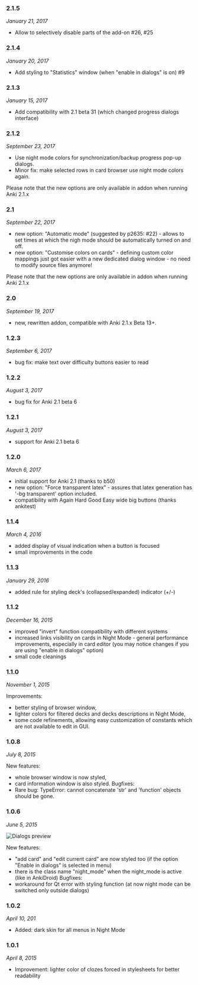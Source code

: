 ### 2.1.5
*January 21, 2017*
 - Allow to selectively disable parts of the add-on #26, #25

### 2.1.4
*January 20, 2017*
 - Add styling to "Statistics" window (when "enable in dialogs" is on) #9

### 2.1.3
*January 15, 2017*
 - Add compatibility with 2.1 beta 31 (which changed progress dialogs interface)


### 2.1.2
*September 23, 2017*
 - Use night mode colors for synchronization/backup progress pop-up dialogs.
 - Minor fix: make selected rows in card browser use night mode colors again.
 
Please note that the new options are only available in addon when running Anki 2.1.x

### 2.1
*September 22, 2017*
 - new option: "Automatic mode" (suggested by p2635: #22) - allows to set times at which the nigh mode should be automatically turned on and off.
 - new option: "Customise colors on cards" - defining custom color mappings just got easier with a new dedicated dialog window - no need to modify source files anymore!
 
Please note that the new options are only available in addon when running Anki 2.1.x
 
### 2.0
*September 19, 2017*
 - new, rewritten addon, compatible with Anki 2.1.x Beta 13+.
 
### 1.2.3
*September 6, 2017*
 - bug fix: make text over difficulty buttons easier to read
 
### 1.2.2
*August 3, 2017*
 - bug fix for Anki 2.1 beta 6
 
### 1.2.1
*August 3, 2017*
 - support for Anki 2.1 beta 6
 
### 1.2.0
*March 6, 2017*
 - initial support for Anki 2.1 (thanks to b50)
 - new option: "Force transparent latex" - assures that latex generation has '-bg transparent' option included.
 - compatibility with Again Hard Good Easy wide big buttons (thanks ankitest)
 
### 1.1.4
*March 4, 2016*
 - added display of visual indication when a button is focused
 - small improvements in the code
 
### 1.1.3
*January 29, 2016*
 - added rule for styling deck's (collapsed/expanded) indicator (+/-)
 
### 1.1.2
*December 16, 2015*
 - improved "invert" function compatibility with different systems
 - increased links visibility on cards in Night Mode - general performance improvements, especially in card editor (you may notice changes if you are using "enable in dialogs" option)
 - small code cleanings
 
### 1.1.0
*November 1, 2015*

 Improvements:
 - better styling of browser window,
 - lighter colors for filtered decks and decks descriptions in Night Mode,
 - some code refinements, allowing easy customization of constants which are not available to edit in GUI.
 
### 1.0.8
*July 8, 2015*

 New features:
 - whole browser window is now styled,
 - card information window is also styled.
 Bugfixes:
 - Rare bug: TypeError: cannot concatenate 'str' and 'function' objects should be gone.
 
### 1.0.6
*June 5, 2015*

![Dialogs preview](https://raw.githubusercontent.com/krassowski/Anki-Night-Mode/master/new_dialogs_preview.png)

 New features:
 - "add card" and "edit current card" are now styled too (if the option "Enable in dialogs" is selected in menu)
 - there is the class name "night_mode" when the night_mode is active (like in AnkiDroid)
 Bugfixes:
 - workaround for Qt error with styling function (at now night mode can be switched only outside dialogs)
 
### 1.0.2
*April 10, 201*
 - Added: dark skin for all menus in Night Mode
 
### 1.0.1
*April 8, 2015*
 - Improvement: lighter color of clozes forced in stylesheets for better readability
